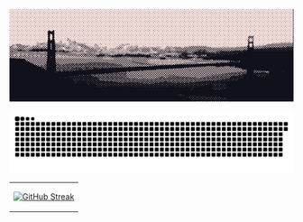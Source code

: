 ![Banner](https://github.com/LyingOnCables/LyingOnCables/blob/main/.assets/banner.jpg)

![Snake animation](https://github.com/LyingOnCables/LyingOnCables/blob/output/github-contribution-grid-snake-dark.svg)

<div align="center">
<table>
<tr>
<td>

[![GitHub Streak](https://streak-stats.demolab.com?user=LyingOnCables&theme=catppuccin-macchiato)](https://git.io/streak-stats)

</td>
</tr>
</table>
</div>
